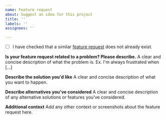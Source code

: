 ```yaml
---
name: Feature request
about: Suggest an idea for this project
title: ''
labels: ''
assignees: ''

---
```


 - [ ] I have checked that a similar [feature request](https://github.com/Genymobile/scrcpy/issues?q=is%3Aopen+is%3Aissue+label%3A%22feature+request%22) does not already exist.

**Is your feature request related to a problem? Please describe.**
A clear and concise description of what the problem is. Ex. I'm always frustrated when [...]

**Describe the solution you'd like**
A clear and concise description of what you want to happen.

**Describe alternatives you've considered**
A clear and concise description of any alternative solutions or features you've considered.

**Additional context**
Add any other context or screenshots about the feature request here.

